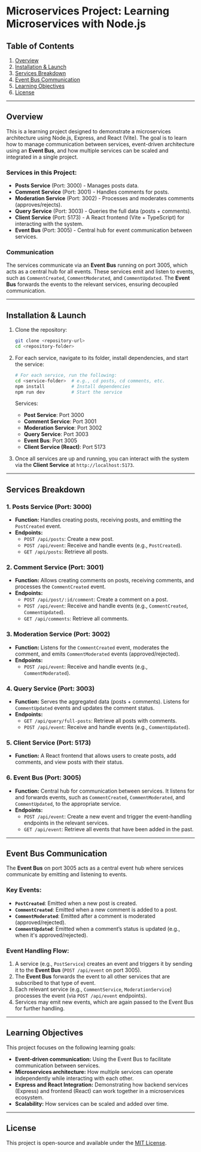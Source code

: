 # Microservices Project: Learning Microservices with Node.js

## Table of Contents

1. [Overview](#overview)
2. [Installation & Launch](#installation--launch)
3. [Services Breakdown](#services-breakdown)
4. [Event Bus Communication](#event-bus-communication)
5. [Learning Objectives](#learning-objectives)
6. [License](#license)

---

## Overview

This is a learning project designed to demonstrate a microservices architecture using Node.js, Express, and React (Vite). The goal is to learn how to manage communication between services, event-driven architecture using an **Event Bus**, and how multiple services can be scaled and integrated in a single project.

### Services in this Project:

- **Posts Service** (Port: 3000) - Manages posts data.
- **Comment Service** (Port: 3001) - Handles comments for posts.
- **Moderation Service** (Port: 3002) - Processes and moderates comments (approves/rejects).
- **Query Service** (Port: 3003) - Queries the full data (posts + comments).
- **Client Service** (Port: 5173) - A React frontend (Vite + TypeScript) for interacting with the system.
- **Event Bus** (Port: 3005) - Central hub for event communication between services.

### Communication

The services communicate via an **Event Bus** running on port 3005, which acts as a central hub for all events. These services emit and listen to events, such as `CommentCreated`, `CommentModerated`, and `CommentUpdated`. The **Event Bus** forwards the events to the relevant services, ensuring decoupled communication.

---

## Installation & Launch

1. Clone the repository:

   ```bash
   git clone <repository-url>
   cd <repository-folder>
   ```

2. For each service, navigate to its folder, install dependencies, and start the service:

   ```bash
   # For each service, run the following:
   cd <service-folder>  # e.g., cd posts, cd comments, etc.
   npm install          # Install dependencies
   npm run dev          # Start the service
   ```

   Services:

   - **Post Service**: Port 3000
   - **Comment Service**: Port 3001
   - **Moderation Service**: Port 3002
   - **Query Service**: Port 3003
   - **Event Bus**: Port 3005
   - **Client Service (React)**: Port 5173

3. Once all services are up and running, you can interact with the system via the **Client Service** at `http://localhost:5173`.

---

## Services Breakdown

### 1. **Posts Service** (Port: 3000)

- **Function:** Handles creating posts, receiving posts, and emitting the `PostCreated` event.
- **Endpoints:**
  - `POST /api/posts`: Create a new post.
  - `POST /api/event`: Receive and handle events (e.g., `PostCreated`).
  - `GET /api/posts`: Retrieve all posts.

### 2. **Comment Service** (Port: 3001)

- **Function:** Allows creating comments on posts, receiving comments, and processes the `CommentCreated` event.
- **Endpoints:**
  - `POST /api/post/:id/comment`: Create a comment on a post.
  - `POST /api/event`: Receive and handle events (e.g., `CommentCreated`, `CommentUpdated`).
  - `GET /api/comments`: Retrieve all comments.

### 3. **Moderation Service** (Port: 3002)

- **Function:** Listens for the `CommentCreated` event, moderates the comment, and emits `CommentModerated` events (approved/rejected).
- **Endpoints:**
  - `POST /api/event`: Receive and handle events (e.g., `CommentModerated`).

### 4. **Query Service** (Port: 3003)

- **Function:** Serves the aggregated data (posts + comments). Listens for `CommentUpdated` events and updates the comment status.
- **Endpoints:**
  - `GET /api/query/full-posts`: Retrieve all posts with comments.
  - `POST /api/event`: Receive and handle events (e.g., `CommentUpdated`).

### 5. **Client Service** (Port: 5173)

- **Function:** A React frontend that allows users to create posts, add comments, and view posts with their status.

### 6. **Event Bus** (Port: 3005)

- **Function:** Central hub for communication between services. It listens for and forwards events, such as `CommentCreated`, `CommentModerated`, and `CommentUpdated`, to the appropriate service.
- **Endpoints:**
  - `POST /api/event`: Create a new event and trigger the event-handling endpoints in the relevant services.
  - `GET /api/event`: Retrieve all events that have been added in the past.

---

## Event Bus Communication

The **Event Bus** on port 3005 acts as a central event hub where services communicate by emitting and listening to events.

### Key Events:

- **`PostCreated`**: Emitted when a new post is created.
- **`CommentCreated`**: Emitted when a new comment is added to a post.
- **`CommentModerated`**: Emitted after a comment is moderated (approved/rejected).
- **`CommentUpdated`**: Emitted when a comment’s status is updated (e.g., when it's approved/rejected).

### Event Handling Flow:

1. A service (e.g., `PostService`) creates an event and triggers it by sending it to the **Event Bus** (`POST /api/event` on port 3005).
2. The **Event Bus** forwards the event to all other services that are subscribed to that type of event.
3. Each relevant service (e.g., `CommentService`, `ModerationService`) processes the event (via `POST /api/event` endpoints).
4. Services may emit new events, which are again passed to the Event Bus for further handling.

---

## Learning Objectives

This project focuses on the following learning goals:

- **Event-driven communication:** Using the Event Bus to facilitate communication between services.
- **Microservices architecture:** How multiple services can operate independently while interacting with each other.
- **Express and React Integration:** Demonstrating how backend services (Express) and frontend (React) can work together in a microservices ecosystem.
- **Scalability:** How services can be scaled and added over time.

---

## License

This project is open-source and available under the [MIT License](LICENSE).
